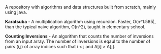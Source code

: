 A repository with algorithms and data structures built from scratch, mainly using java.

**Karatsuba** - A multiplication algorithm using recursion. Faster, O(n^1.585), than the typical naive algorithm, O(n^2), taught in elementary school.

**Counting Inversions** - An algorithm that counts the number of inversions from an input array. The number of inversions is eqaul to the number of pairs (i,j) of array indices such that i < j and A[i] > A[j].
